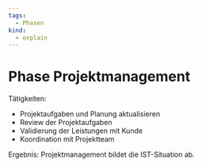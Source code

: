 ```yaml
---
tags:
  - Phasen
kind:
  - explain
---
```

# Phase Projektmanagement

Tätigkeiten:

* Projektaufgaben und Planung aktualisieren
* Review der Projektaufgaben
* Validierung der Leistungen mit Kunde
* Koordination mit Projektteam

Ergebnis: Projektmanagement bildet die IST-Situation ab.
